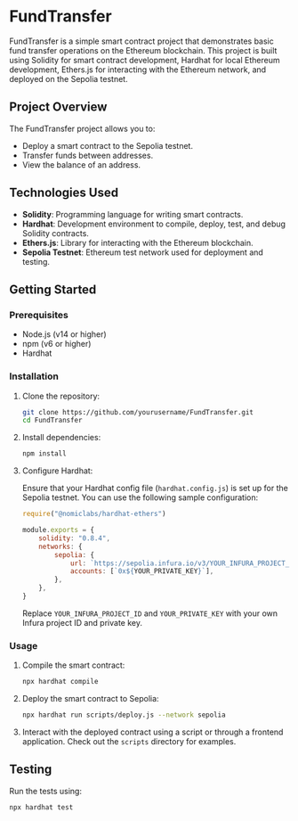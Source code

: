 # FundTransfer

FundTransfer is a simple smart contract project that demonstrates basic fund transfer operations on the Ethereum blockchain. This project is built using Solidity for smart contract development, Hardhat for local Ethereum development, Ethers.js for interacting with the Ethereum network, and deployed on the Sepolia testnet.

## Project Overview

The FundTransfer project allows you to:

-   Deploy a smart contract to the Sepolia testnet.
-   Transfer funds between addresses.
-   View the balance of an address.

## Technologies Used

-   **Solidity**: Programming language for writing smart contracts.
-   **Hardhat**: Development environment to compile, deploy, test, and debug Solidity contracts.
-   **Ethers.js**: Library for interacting with the Ethereum blockchain.
-   **Sepolia Testnet**: Ethereum test network used for deployment and testing.

## Getting Started

### Prerequisites

-   Node.js (v14 or higher)
-   npm (v6 or higher)
-   Hardhat

### Installation

1. Clone the repository:

    ```sh
    git clone https://github.com/yourusername/FundTransfer.git
    cd FundTransfer
    ```

2. Install dependencies:

    ```sh
    npm install
    ```

3. Configure Hardhat:

    Ensure that your Hardhat config file (`hardhat.config.js`) is set up for the Sepolia testnet. You can use the following sample configuration:

    ```javascript
    require("@nomiclabs/hardhat-ethers")

    module.exports = {
        solidity: "0.8.4",
        networks: {
            sepolia: {
                url: `https://sepolia.infura.io/v3/YOUR_INFURA_PROJECT_ID`,
                accounts: [`0x${YOUR_PRIVATE_KEY}`],
            },
        },
    }
    ```

    Replace `YOUR_INFURA_PROJECT_ID` and `YOUR_PRIVATE_KEY` with your own Infura project ID and private key.

### Usage

1. Compile the smart contract:

    ```sh
    npx hardhat compile
    ```

2. Deploy the smart contract to Sepolia:

    ```sh
    npx hardhat run scripts/deploy.js --network sepolia
    ```

3. Interact with the deployed contract using a script or through a frontend application. Check out the `scripts` directory for examples.

## Testing

Run the tests using:

```sh
npx hardhat test
```
